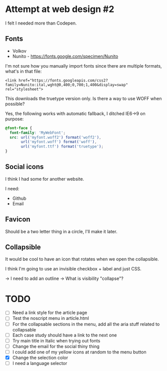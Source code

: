 # Attempt at web design #2
I felt I needed more than Codepen.

## Fonts
- Volkov
- Nunito - https://fonts.google.com/specimen/Nunito

I'm not sure how you manually import fonts since there are multiple formats, what's in that file:
```
<link href="https://fonts.googleapis.com/css2?family=Nunito:ital,wght@0,400;0,700;1,400&display=swap" rel="stylesheet"> 
```

This downloads the truetype version only. Is there a way to use WOFF when possible?

Yes, the following works with automatic fallback, I ditched IE6->9 on purpose:
```css
@font-face {
  font-family: 'MyWebFont';
  src: url('myfont.woff2') format('woff2'),
       url('myfont.woff') format('woff'),
       url('myfont.ttf') format('truetype');
}
```

## Social icons
I think I had some for another website.

I need:
- Github
- Email

## Favicon
Should be a two letter thing in a circle, I'll make it later.

## Collapsible
It would be cool to have an icon that rotates when we open the collapsible.

I think I'm going to use an invisible checkbox + label and just CSS.

-> I need to add an outline
-> What is visibility "collapse"?

# TODO
- [ ] Need a link style for the article page
- [ ] Test the noscript menu in article.html
- [ ] For the collapsable sections in the menu, add all the aria stuff related to collapsable
- [ ] Each case study should have a link to the next one
- [ ] Try main title in Italic when trying out fonts
- [ ] Change the email for the social thiny thing
- [ ] I could add one of my yellow icons at random to the menu button
- [x] Change the selection color
- [ ] I need a language selector